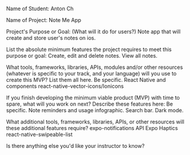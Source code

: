 Name of Student: Anton Ch

Name of Project: Note Me App

Project's Purpose or Goal: (What will it do for users?)
Note app that will create and store user's notes on ios. 

List the absolute minimum features the project requires to meet this purpose or goal:
Create, edit and delete notes. View all notes.

What tools, frameworks, libraries, APIs, modules and/or other resources (whatever is specific to your track, and your language) will you use to create this MVP? List them all here. Be specific.
React Native and components
react-native-vector-icons/Ionicons

If you finish developing the minimum viable product (MVP) with time to spare, what will you work on next? Describe these features here: Be specific.
Note reminders and usage infographic. Search bar. Dark mode.

What additional tools, frameworks, libraries, APIs, or other resources will these additional features require?
expo-notifications API
Expo Haptics
react-native-swipeable-list

Is there anything else you'd like your instructor to know? 
